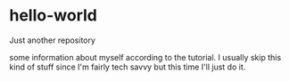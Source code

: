 # hello-world
Just another repository

some information about myself according to the tutorial. I usually skip this kind of stuff since I'm fairly tech savvy but this time I'll just do it. 
